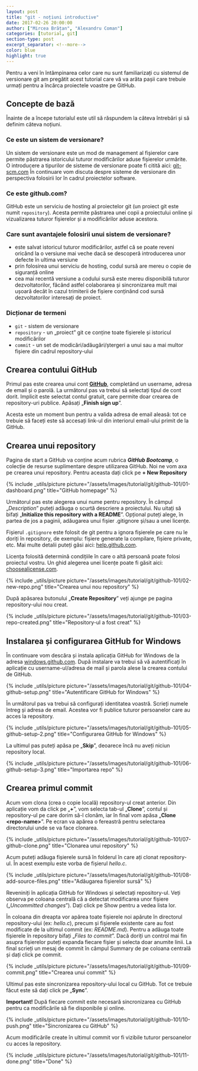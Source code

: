 ```yaml
---
layout: post
title: "git - noțiuni introductive"
date: 2017-02-26 20:00:00
author: ["Mircea Brățan", "Alexandru Coman"]
categories: [tutorial, git]
section-type: post
excerpt_separator: <!--more-->
color: blue
highlight: true
---
```


Pentru a veni în întâmpinarea celor care nu sunt familiarizați cu sistemul de versionare git am pregătit acest tutorial care vă va arăta pașii care trebuie urmați pentru a încărca proiectele voastre pe GitHub.

<!--more-->

## Concepte de bază
Înainte de a începe tutorialul este util să răspundem la câteva întrebări și să definim câteva noțiuni.

### Ce este un sistem de versionare?
Un sistem de versionare este un mod de management al fișierelor care permite păstrarea istoricului tuturor modificărilor aduse fișierelor urmărite. O introducere a tipurilor de sisteme de versionare poate fi citită aici: [git-scm.com](http://git-scm.com/book/en/v2/Getting-Started-About-Version-Control)
În continuare vom discuta despre sisteme de versionare din perspectiva folosirii lor în cadrul proiectelor software.

### Ce este github.com?
GitHub este un serviciu de hosting al proiectelor git (un proiect git este numit `repository`). Acesta permite păstrarea unei copii a proiectului online și vizualizarea tuturor fișierelor și a modificărilor aduse acestora.

### Care sunt avantajele folosirii unui sistem de versionare?
* este salvat istoricul tuturor modificărilor, astfel că se poate reveni oricând la o versiune mai veche dacă se descoperă introducerea unor defecte în ultima versiune
* prin folosirea unui serviciu de hosting, codul sursă are mereu o copie de siguranță online
* cea mai recentă versiune a codului sursă este mereu disponibilă tuturor dezvoltatorilor, făcând astfel colaborarea și sincronizarea mult mai ușoară decât în cazul trimiterii de fișiere conținând cod sursă dezvoltatorilor interesați de proiect.

### Dicționar de termeni
* `git` - sistem de versionare
* `repository` - un „proiect” git ce conține toate fișierele și istoricul modificărilor
* `commit` - un set de modicări/adăugări/ștergeri a unui sau a mai multor fișiere din cadrul repository-ului

## Crearea contului GitHub
Primul pas este crearea unui cont [**GitHub**](https://github.com/), completând un username, adresa de email și o parolă. La următorul pas va trebui să selectați tipul de cont dorit. Implicit este selectat contul gratuit, care permite doar crearea de repository-uri publice. Apăsați „**Finish sign up**”.

Acesta este un moment bun pentru a valida adresa de email aleasă: tot ce trebuie să faceți este să accesați link-ul din interiorul email-ului primit de la GitHub.

## Crearea unui repository
Pagina de start a GitHub va conține acum rubrica ***GitHub Bootcamp***, o colecție de resurse suplimentare despre utilizarea GitHub. Noi ne vom axa pe crearea unui repository. Pentru aceasta dați click pe **+ New Repository**

{% include _utils/picture
    picture="/assets/images/tutorial/git/github-101/01-dashboard.png"
    title="GitHub homepage"
%}

Următorul pas este alegerea unui nume pentru repository. În câmpul „*Description*” puteți adăuga o scurtă descriere a proiectului. Nu uitați să bifați „**Initialize this repository with a README**”. Opțional puteți alege, în partea de jos a paginii, adăugarea unui fișier .gitignore și/sau a unei licențe.

Fișierul `.gitignore` este folosit de git pentru a ignora fișierele pe care nu le doriți în repository, de exemplu: fișiere generate la compilare, fișiere private, etc. Mai multe detalii puteți găsi aici: [help.github.com](https://help.github.com/articles/ignoring-files/).

Licența folosită determină condițiile în care o altă persoană poate folosi proiectul vostru. Un ghid alegerea unei licențe poate fi găsit aici: [choosealicense.com](http://choosealicense.com/).

{% include _utils/picture 
    picture="/assets/images/tutorial/git/github-101/02-new-repo.png"
    title="Crearea unui nou repository"
%}

După apăsarea butonului „**Create Repository**” veți ajunge pe pagina repository-ului nou creat.

{% include _utils/picture
    picture="/assets/images/tutorial/git/github-101/03-repo-created.png"
    title="Repository-ul a fost creat"
%}

## Instalarea și configurarea GitHub for Windows
În continuare vom descăra și instala aplicația GitHub for Windows de la adresa [windows.github.com](https://windows.github.com/). După instalare va trebui să vă autentificați în aplicație cu username-ul/adresa de mail și parola alese la crearea contului de GitHub.

{% include _utils/picture
    picture="/assets/images/tutorial/git/github-101/04-github-setup.png"
    title="Autentificare GitHub for Windows"
%}

În următorul pas va trebui să configurați identitatea voastră. Scrieți numele întreg și adresa de email. Acestea vor fi publice tuturor persoanelor care au acces la repository.

{% include _utils/picture
    picture="/assets/images/tutorial/git/github-101/05-github-setup-2.png"
    title="Configurarea GitHub for Windows"
%}

La ultimul pas puteți apăsa pe „**Skip**”, deoarece încă nu aveți niciun repository local.

{% include _utils/picture
    picture="/assets/images/tutorial/git/github-101/06-github-setup-3.png"
    title="Importarea repo"
%}

## Crearea primul commit
Acum vom clona (crea o copie locală) repository-ul creat anterior. Din aplicație vom da click pe „**+**”, vom selecta tab-ul „**Clone**”, contul și repository-ul pe care dorim să-l clonăm, iar în final vom apăsa „**Clone \<repo-name\>**”. Pe ecran va apărea o fereastră pentru selectarea directorului unde se va face clonarea.

{% include _utils/picture
    picture="/assets/images/tutorial/git/github-101/07-github-clone.png"
    title="Clonarea unui repository"
%}

Acum puteți adăuga fișierele sursă în folderul în care ați clonat repository-ul. În acest exemplu este vorba de fișierul *hello.c*.

{% include _utils/picture
    picture="/assets/images/tutorial/git/github-101/08-add-source-files.png"
    title="Adăugarea fișierelor sursă"
%}

Reveniniți în aplicația GitHub for Windows și selectați repository-ul. Veți observa pe coloana centrală că a detectat modificarea unor fișiere („*Uncommitted changes*”). Dați click pe Show pentru a vedea lista lor.

În coloana din dreapta vor apărea toate fișierele noi apărute în directorul repository-ului (ex: *hello.c*), precum și fișierele existente care au fost modificate de la ultimul commit (ex: *README.md*). Pentru a adăuga toate fișierele în repository bifați „*Files to commit*”. Dacă doriți un control mai fin asupra fișierelor puteți expanda fiecare fișier și selecta doar anumite linii. La final scrieți un mesaj de commit în câmpul Summary de pe coloana centrală și dați click pe commit.

{% include _utils/picture
    picture="/assets/images/tutorial/git/github-101/09-commit.png"
    title="Crearea unui commit"
%}

Ultimul pas este sincronizarea repository-ului local cu GitHub. Tot ce trebuie făcut este să dați click pe „**Sync**”.

**Important!** După fiecare commit este necesară sincronizarea cu GitHub pentru ca modificările să fie disponibile și online.

{% include _utils/picture
    picture="/assets/images/tutorial/git/github-101/10-push.png"
    title="Sincronizarea cu GitHub"
%}

Acum modificările create în ultimul commit vor fi vizibile tuturor persoanelor cu acces la repository.

{% include _utils/picture
    picture="/assets/images/tutorial/git/github-101/11-done.png"
    title="Done"
%}
